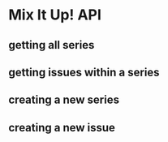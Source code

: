 # Mix It Up! API
## getting all series
## getting issues within a series
## creating a new series
## creating a new issue
